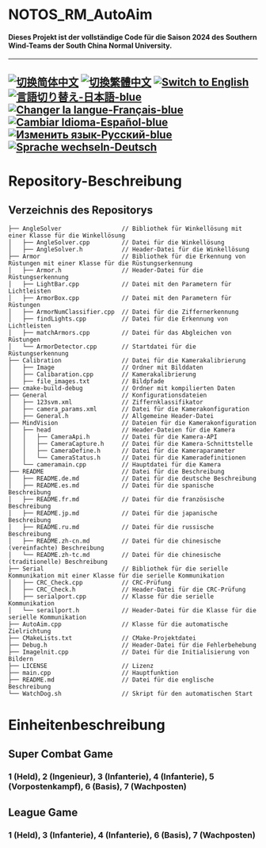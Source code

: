 # NOTOS_RM_AutoAim
#### Dieses Projekt ist der vollständige Code für die Saison 2024 des Southern Wind-Teams der South China Normal University.

---
[![切换简体中文](https://img.shields.io/badge/切换语言-简体中文-blue)](https://github.com/lizuju/NOTOS_RM_AutoAim/blob/main/README/README.zh-cn.md)
[![切換繁體中文](https://img.shields.io/badge/切換語言-繁體中文-blue)](https://github.com/lizuju/NOTOS_RM_AutoAim/blob/main/README/README.zh-tc.md)
[![Switch to English](https://img.shields.io/badge/Switch-English-blue)](https://github.com/lizuju/NOTOS_RM_AutoAim/blob/main/README.md)
[![言語切り替え-日本語-blue](https://img.shields.io/badge/言語切り替え-日本語-blue)](https://github.com/lizuju/NOTOS_RM_AutoAim/blob/main/README/README.jp.md)
[![Changer la langue-Français-blue](https://img.shields.io/badge/Changer%20la%20langue-Fran%C3%A7ais-blue)](https://github.com/lizuju/NOTOS_RM_AutoAim/blob/main/README/README.fr.md)
[![Cambiar Idioma-Español-blue](https://img.shields.io/badge/Cambiar%20Idioma-Espa%C3%B1ol-blue)](https://github.com/lizuju/NOTOS_RM_AutoAim/blob/main/README/README.es.md)
[![Изменить язык-Русский-blue](https://img.shields.io/badge/Изменить%20язык-Русский-blue)](https://github.com/lizuju/NOTOS_RM_AutoAim/blob/main/README/README.ru.md)
[![Sprache wechseln-Deutsch](https://img.shields.io/badge/Sprache%20wechseln-Deutsch-blue)](https://github.com/lizuju/NOTOS_RM_AutoAim/blob/main/README/README.de.md)
---

# Repository-Beschreibung

## Verzeichnis des Repositorys
    ├── AngleSolver                 // Bibliothek für Winkellösung mit einer Klasse für die Winkellösung
    │   ├── AngleSolver.cpp         // Datei für die Winkellösung
    │   ├── AngleSolver.h           // Header-Datei für die Winkellösung
    ├── Armor                       // Bibliothek für die Erkennung von Rüstungen mit einer Klasse für die Rüstungserkennung
    │   ├── Armor.h                 // Header-Datei für die Rüstungserkennung
    │   ├── LightBar.cpp            // Datei mit den Parametern für Lichtleisten
    │   ├── ArmorBox.cpp            // Datei mit den Parametern für Rüstungen
    │   ├── ArmorNumClassifier.cpp  // Datei für die Ziffernerkennung
    │   ├── findLights.cpp          // Datei für die Erkennung von Lichtleisten
    │   ├── matchArmors.cpp         // Datei für das Abgleichen von Rüstungen
    │   └── ArmorDetector.cpp       // Startdatei für die Rüstungserkennung
    ├── Calibration                 // Datei für die Kamerakalibrierung
    │   ├── Image                   // Ordner mit Bilddaten
    │   ├── Calibaration.cpp        // Kamerakalibrierung
    │   ├── file_images.txt         // Bildpfade
    ├── cmake-build-debug           // Ordner mit kompilierten Daten
    ├── General                     // Konfigurationsdateien
    │   ├── 123svm.xml              // Ziffernklassifikator
    │   ├── camera_params.xml     	// Datei für die Kamerakonfiguration
    │   ├── General.h               // Allgemeine Header-Datei
    ├── MindVision                  // Dateien für die Kamerakonfiguration
    │   ├── head                    // Header-Dateien für die Kamera
    │   │   ├── CameraApi.h         // Datei für die Kamera-API
    │   │   ├── CameraCapture.h     // Datei für die Kamera-Schnittstelle
    │   │   ├── CameraDefine.h      // Datei für die Kameraparameter
    │   │   └── CameraStatus.h      // Datei für die Kameradefinitionen
    │   └── cameramain.cpp          // Hauptdatei für die Kamera
    ├── README                      // Datei für die Beschreibung
    │   ├── README.de.md            // Datei für die deutsche Beschreibung
    │   ├── README.es.md            // Datei für die spanische Beschreibung
    │   ├── README.fr.md            // Datei für die französische Beschreibung
    │   ├── README.jp.md            // Datei für die japanische Beschreibung
    │   ├── README.ru.md            // Datei für die russische Beschreibung
    │   ├── README.zh-cn.md         // Datei für die chinesische (vereinfachte) Beschreibung
    │   └── README.zh-tc.md         // Datei für die chinesische (traditionelle) Beschreibung
    ├── Serial                      // Bibliothek für die serielle Kommunikation mit einer Klasse für die serielle Kommunikation
    │   ├── CRC_Check.cpp           // CRC-Prüfung
    │   ├── CRC_Check.h             // Header-Datei für die CRC-Prüfung
    │   ├── serialport.cpp          // Klasse für die serielle Kommunikation
    │   └── serailport.h            // Header-Datei für die Klasse für die serielle Kommunikation
    ├── AutoAim.cpp                 // Klasse für die automatische Zielrichtung
    ├── CMakeLists.txt              // CMake-Projektdatei
    ├── Debug.h                     // Header-Datei für die Fehlerbehebung
    ├── Imagelnit.cpp               // Datei für die Initialisierung von Bildern
    ├── LICENSE                     // Lizenz
    ├── main.cpp                    // Hauptfunktion
    ├── README.md                   // Datei für die englische Beschreibung
    └── WatchDog.sh                 // Skript für den automatischen Start

# Einheitenbeschreibung

## Super Combat Game
### 1 (Held), 2 (Ingenieur), 3 (Infanterie), 4 (Infanterie), 5 (Vorpostenkampf), 6 (Basis), 7 (Wachposten)

## League Game
### 1 (Held), 3 (Infanterie), 4 (Infanterie), 6 (Basis), 7 (Wachposten)